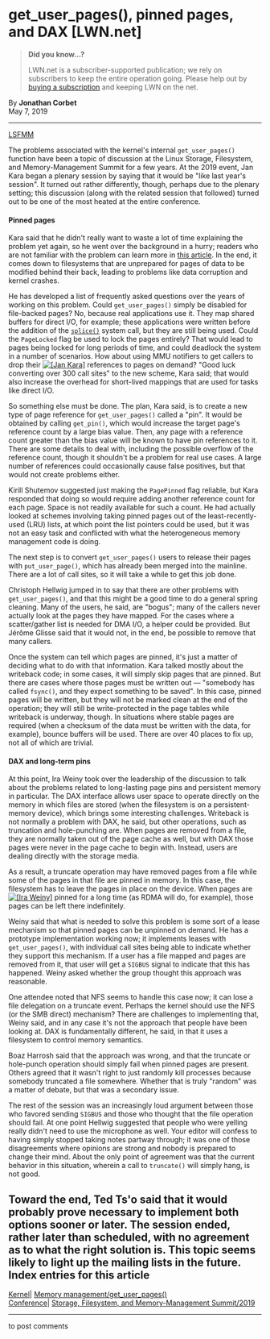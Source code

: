 # get_user_pages(), pinned pages, and DAX [LWN.net]

> **Did you know...?**
> 
> LWN.net is a subscriber-supported publication; we rely on subscribers to keep the entire operation going. Please help out by [buying a subscription](/Promo/nst-nag4/subscribe) and keeping LWN on the net. 

By **Jonathan Corbet**  
May 7, 2019 

* * *

[LSFMM](/Articles/lsfmm2019/)

The problems associated with the kernel's internal `get_user_pages()` function have been a topic of discussion at the Linux Storage, Filesystem, and Memory-Management Summit for a few years. At the 2019 event, Jan Kara began a plenary session by saying that it would be "like last year's session". It turned out rather differently, though, perhaps due to the plenary setting; this discussion (along with the related session that followed) turned out to be one of the most heated at the entire conference. 

#### Pinned pages

Kara said that he didn't really want to waste a lot of time explaining the problem yet again, so he went over the background in a hurry; readers who are not familiar with the problem can learn more in [this article](/Articles/784574/). In the end, it comes down to filesystems that are unprepared for pages of data to be modified behind their back, leading to problems like data corruption and kernel crashes. 

He has developed a list of frequently asked questions over the years of working on this problem. Could `get_user_pages()` simply be disabled for file-backed pages? No, because real applications use it. They map shared buffers for direct I/O, for example; these applications were written before the addition of the [`splice()`](http://man7.org/linux/man-pages/man2/splice.2.html) system call, but they are still being used. Could the `PageLocked` flag be used to lock the pages entirely? That would lead to pages being locked for long periods of time, and could deadlock the system in a number of scenarios. How about using MMU notifiers to get callers to drop their [![\[Jan Kara\]](https://static.lwn.net/images/conf/2019/lsfmm/JanKara-sm.jpg)](/Articles/787642/) references to pages on demand? "Good luck converting over 300 call sites" to the new scheme, Kara said; that would also increase the overhead for short-lived mappings that are used for tasks like direct I/O. 

So something else must be done. The plan, Kara said, is to create a new type of page reference for `get_user_pages()` called a "pin". It would be obtained by calling `get_pin()`, which would increase the target page's reference count by a large bias value. Then, any page with a reference count greater than the bias value will be known to have pin references to it. There are some details to deal with, including the possible overflow of the reference count, though it shouldn't be a problem for real use cases. A large number of references could occasionally cause false positives, but that would not create problems either. 

Kirill Shutemov suggested just making the `PagePinned` flag reliable, but Kara responded that doing so would require adding another reference count for each page. Space is not readily available for such a count. He had actually looked at schemes involving taking pinned pages out of the least-recently-used (LRU) lists, at which point the list pointers could be used, but it was not an easy task and conflicted with what the heterogeneous memory management code is doing. 

The next step is to convert `get_user_pages()` users to release their pages with `put_user_page()`, which has already been merged into the mainline. There are a lot of call sites, so it will take a while to get this job done. 

Christoph Hellwig jumped in to say that there are other problems with `get_user_pages()`, and that this might be a good time to do a general spring cleaning. Many of the users, he said, are "bogus"; many of the callers never actually look at the pages they have mapped. For the cases where a scatter/gather list is needed for DMA I/O, a helper could be provided. But Jérôme Glisse said that it would not, in the end, be possible to remove that many callers. 

Once the system can tell which pages are pinned, it's just a matter of deciding what to do with that information. Kara talked mostly about the writeback code; in some cases, it will simply skip pages that are pinned. But there are cases where those pages must be written out — "somebody has called `fsync()`, and they expect something to be saved". In this case, pinned pages will be written, but they will not be marked clean at the end of the operation; they will still be write-protected in the page tables while writeback is underway, though. In situations where stable pages are required (when a checksum of the data must be written with the data, for example), bounce buffers will be used. There are over 40 places to fix up, not all of which are trivial. 

#### DAX and long-term pins

At this point, Ira Weiny took over the leadership of the discussion to talk about the problems related to long-lasting page pins and persistent memory in particular. The DAX interface allows user space to operate directly on the memory in which files are stored (when the filesystem is on a persistent-memory device), which brings some interesting challenges. Writeback is not normally a problem with DAX, he said, but other operations, such as truncation and hole-punching are. When pages are removed from a file, they are normally taken out of the page cache as well, but with DAX those pages were never in the page cache to begin with. Instead, users are dealing directly with the storage media. 

As a result, a truncate operation may have removed pages from a file while some of the pages in that file are pinned in memory. In this case, the filesystem has to leave the pages in place on the device. When pages are [![\[Ira Weiny\]](https://static.lwn.net/images/conf/2019/lsfmm/IraWeiny-sm.jpg)](/Articles/787643/) pinned for a long time (as RDMA will do, for example), those pages can be left there indefinitely. 

Weiny said that what is needed to solve this problem is some sort of a lease mechanism so that pinned pages can be unpinned on demand. He has a prototype implementation working now; it implements leases with `get_user_pages()`, with individual call sites being able to indicate whether they support this mechanism. If a user has a file mapped and pages are removed from it, that user will get a `SIGBUS` signal to indicate that this has happened. Weiny asked whether the group thought this approach was reasonable. 

One attendee noted that NFS seems to handle this case now; it can lose a file delegation on a truncate event. Perhaps the kernel should use the NFS (or the SMB direct) mechanism? There are challenges to implementing that, Weiny said, and in any case it's not the approach that people have been looking at. DAX is fundamentally different, he said, in that it uses a filesystem to control memory semantics. 

Boaz Harrosh said that the approach was wrong, and that the truncate or hole-punch operation should simply fail when pinned pages are present. Others agreed that it wasn't right to just randomly kill processes because somebody truncated a file somewhere. Whether that is truly "random" was a matter of debate, but that was a secondary issue. 

The rest of the session was an increasingly loud argument between those who favored sending `SIGBUS` and those who thought that the file operation should fail. At one point Hellwig suggested that people who were yelling really didn't need to use the microphone as well. Your editor will confess to having simply stopped taking notes partway through; it was one of those disagreements where opinions are strong and nobody is prepared to change their mind. About the only point of agreement was that the current behavior in this situation, wherein a call to `truncate()` will simply hang, is not good. 

Toward the end, Ted Ts'o said that it would probably prove necessary to implement both options sooner or later. The session ended, rather later than scheduled, with no agreement as to what the right solution is. This topic seems likely to light up the mailing lists in the future.  
Index entries for this article  
---  
[Kernel](/Kernel/Index)| [Memory management/get_user_pages()](/Kernel/Index#Memory_management-get_user_pages)  
[Conference](/Archives/ConferenceIndex/)| [Storage, Filesystem, and Memory-Management Summit/2019](/Archives/ConferenceIndex/#Storage_Filesystem_and_Memory-Management_Summit-2019)  
  


* * *

to post comments 
